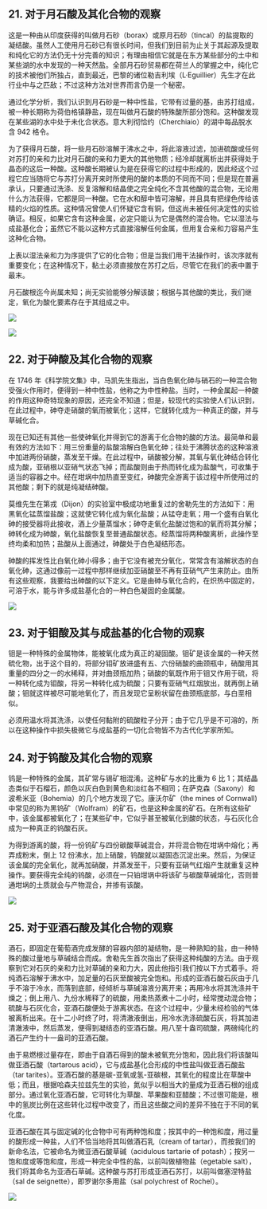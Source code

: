 ## 21. 对于月石酸及其化合物的观察

这是一种由从印度获得的叫做月石砂（borax）或原月石砂（tincal）的盐提取的凝结酸。虽然人工使用月石砂已有很长时间，但我们到目前为止关于其起源及提取和纯化它的方法仍无十分完善的知识；有理由相信它就是在东方某些部分的土中和某些湖的水中发现的一种天然盐。全部月石砂贸易都在荷兰人的掌握之中，纯化它的技术被他们所独占，直到最近，巴黎的诸位勒吉利埃（L·Eguillier）先生才在此行业中与之匹敌；不过这种方法对世界而言仍是一个秘密。

通过化学分析，我们认识到月石砂是一种中性盐，它带有过量的基，由苏打组成，被一种长期称为荷伯格镇静盐，现在叫做月石酸的特殊酸所部分饱和。这种酸发现在某些湖的水中处于未化合状态。意大利彻恰约（Cherchiaio）的湖中每品脱水含 942 格令。

为了获得月石酸，将一些月石砂溶解于沸水之中，将此溶液过滤，加进硫酸或任何对苏打的亲和力比对月石酸的亲和力更大的其他物质；经冷却就离析出并获得处于晶态的这后一种酸。这种酸长期被认为是在获得它的过程中形成的，因此经这个过程它应当随将它与苏打分离开来时所使用的酸的本质的不同而不同；但是现在普遍承认，只要通过洗涤、反复溶解和结晶使之完全纯化不含其他酸的混合物，无论用什么方法获得，它都是同一种酸。它在水和醇中皆可溶解，并且具有把绿色传给该精的火焰的性质。这种情况曾使人们怀疑它含有铜，但这尚未被任何决定性的实验确证。相反，如果它含有这种金属，必定只能认为它是偶然的混合物。它以湿法与成盐基化合；虽然它不能以这种方式直接溶解任何金属，但用复合亲和力容易产生这种化合物。

上表以湿法亲和力为序提供了它的化合物；但是当我们用干法操作时，该次序就有重要变化；在这种情况下，黏土必须直接放在苏打之后，尽管它在我们的表中置于最末。

月石酸根迄今尚属未知；尚无实验能够分解该酸；根据与其他酸的类比，我们继定，氧化为酸化要素存在于其组成之中。

![](https://raw.githubusercontent.com/dalong0514/selfstudy/master/图片链接/化工书籍/2019351.PNG)

![](https://raw.githubusercontent.com/dalong0514/selfstudy/master/图片链接/化工书籍/2019352.PNG)

## 22. 对于砷酸及其化合物的观察

在 1746 年《科学院文集》中，马凯先生指出，当白色氧化砷与硝石的一种混合物受强火作用时，便得到一种中性盐，他称之为中性种盐。当时，一种金属起一种酸的作用这种奇特现象的原因，还完全不知道；但是，较现代的实验使人们认识到，在此过程中，砷夺走硝酸的氧而被氧化；这样，它就转化成为一种真正的酸，并与草碱化合。

现在已知还有其他一些使砷氧化并得到它的游离于化合物的酸的方法。最简单和最有效的方法如下：用三份重量的盐酸溶解白色氧化砷；往处于沸腾状态的这种溶液中加进两份硝酸，蒸发至干燥。在此过程中，硝酸被分解，其氧与氧化砷结合转化成为酸，亚硝根以亚硝气状态飞掉；而盐酸则由于热而转化成为盐酸气，可收集于适当的容器之中。经在坩埚中加热直至变红，砷酸完全游离于该过程中所使用过的其他酸；剩下的就是纯凝结砷酸。

莫维先生在第戎（Dijon）的实验室中极成功地重复过的舍勒先生的方法如下：用黑氧化锰蒸馏盐酸；这就使它转化成为氧化盐酸；从锰夺走氧；用一个盛有白氧化砷的接受器将此接收，酒上少量蒸馏水；砷夺走氧化盐酸过饱和的氧而将其分解；砷转化成为砷酸，氧化盐酸恢复至普通盐酸状态。经蒸馏将两种酸离析，此操作至终均柔和加热；盐酸从上面通过，砷酸处于白色凝结形态。

砷酸的挥发性比白氧化砷小得多；由于它没有被充分氧化，常常含有溶解状态的白氧化砷，这通过像前一过程中那样继续加亚硝酸至不再有亚硝气产生来防止。由所有这些观察，我要给出砷酸的以下定义。它是由砷与氧化合的，在炽热中固定的，可溶于水，能与许多成盐基化合的一种白色凝固的金属酸。

![](https://raw.githubusercontent.com/dalong0514/selfstudy/master/图片链接/化工书籍/2019353.PNG)

## 23. 对于钼酸及其与成盐基的化合物的观察

钼是一种特殊的金属物体，能被氧化成为真正的凝固酸。钼矿是该金属的一种天然硫化物，出于这个目的，将部分钼矿放进盛有五、六份硝酸的曲颈瓶中，硝酸用其重量的四分之一的水稀释，并对曲颈瓶加热；硝酸的氧既作用于钼又作用于硫，将一种转化成为钼酸，将另一种转化成为硫酸；只要有亚硝气红烟放出，就再倒上硝酸；钼就这样被尽可能地氧化了，而且发现它呈粉状留在曲颈瓶底部，与白垩相似。

必须用温水将其洗涤，以使任何黏附的硫酸粒子分开；由于它几乎是不可溶的，所以在这种操作中损失极微它与成盐基的一切化合物皆不为古代化学家所知。

## 24. 对于钨酸及其化合物的观察

钨是一种特殊的金属，其矿常与锡矿相混淆。这种矿与水的比重为 6 比 1；其结晶态类似于石榴石，颜色以灰白色到黄色和淡红各不相同；在萨克森（Saxony）和波希米亚（Bohemia）的几个地方发现了它。康沃尔矿（the mines of Cornwall) 中常见的称为黑钨矿（Wolfram）的矿石，也是这种金属的矿石。在所有这些矿中，该金属都被氧化了；在某些矿中，它似乎甚至被氧化到酸的状态，与石灰化合成为一种真正的钨酸石灰。

为得到游离的酸，将一份钨矿与四份碳酸草碱混合，并将混合物在坩埚中熔化；再弄成粉末，倒上 12 份沸水，加上硝酸，钨酸就以凝固态沉淀出来。然后，为保证该金属的完全氧化，就再加硝酸，并蒸发至干，只要有亚硝气红烟产生就重复这种操作。要获得完全纯的钨酸，必须在一只铂坩埚中将该矿与碳酸草碱熔化，否则普通坩埚的土质就会与产物混合，并掺有该酸。

![](https://raw.githubusercontent.com/dalong0514/selfstudy/master/图片链接/化工书籍/2019354.PNG)

## 25. 对于亚酒石酸及其化合物的观察

酒石，即固定在葡萄酒完成发酵的容器内部的凝结物，是一种熟知的盐，由一种特殊的酸过量地与草碱结合而成。舍勒先生首次指出了获得这种纯酸的方法。由于观察到它对石灰的亲和力比对草碱的亲和力大，因此他指引我们按以下方式着手。将纯酒石溶解于沸水中，加足量的石灰至酸被完全饱和。形成的亚酒石酸石灰由于几乎不溶于冷水，而落到底部，经倾析与草碱溶液分离开来；再用冷水将其洗涤并干燥之；倒上用八、九份水稀释了的硫酸，用柔热蒸煮十二小时，经常搅动混合物；硫酸与石灰化合，亚酒石酸便处于游离状态。在这个过程中，少量未经检验的气体被离析出来。在十二小时终了时，将清澈液倒出，用冷水洗涤硫酸石灰，将其加进清澈液中，然后蒸发，便得到凝结态的亚酒石酸。用八至十盎司硫酸，两磅纯化的酒石产生约十一盎司的亚酒石酸。

由于易燃根过量存在，即由于自酒石得到的酸未被氧充分饱和，因此我们将该酸叫做亚酒石酸（tartarous acid），它与成盐基化合形成的中性盐叫做亚酒石酸盐（tar tarites）。亚酒石酸的基是碳-亚氧或氢-亚碳根，其氧化的程度比在草酸中低；而且，根据哈森夫拉兹先生的实验，氮似乎以相当大的量成为亚酒石根的组成部分。通过氧化亚酒石酸，它可转化为草酸、苹果酸和亚醋酸；不过很可能是，根中的氢炭比例在这些转化过程中改变了，而且这些酸之间的差异不独在于不同的氧化度。

亚酒石酸在其与固定碱的化合物中可有两种饱和度；按其中的一种饱和度，用过量的酸形成一种盐，人们不恰当地将其叫做酒石乳（cream of tartar），而按我们的新命名法，它被命名为微亚酒石酸草碱（acidulous tartarie of potash）；按另一饱和度或等饱和度，形成一种完全中性的盐，以前叫做植物盐（egetable salt），我们将其命名为亚酒石草碱。这种酸与苏打形成亚酒石苏打，以前叫做塞涅特盐（sal de seignette），即罗谢尔多用盐（sal polychrest of Rochel）。

![](https://raw.githubusercontent.com/dalong0514/selfstudy/master/图片链接/化工书籍/2019355.PNG)



